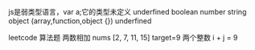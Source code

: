js是弱类型语言，var a;它的类型未定义 underfined
boolean number string object (array,function,object {}) underfined

leetcode 算法题
两数相加 
nums [2, 7, 11, 15]
target=9
两个整数 i + j = 9
